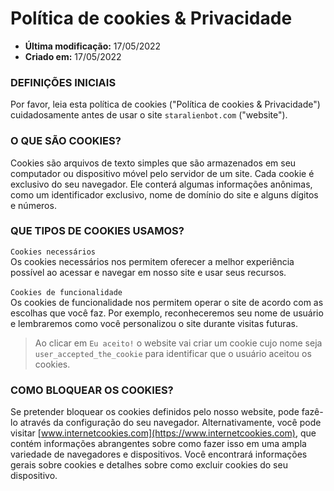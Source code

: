 # Política de cookies & Privacidade

* **Última modificação:** 17/05/2022
* **Criado em:** 17/05/2022

### DEFINIÇÕES INICIAIS

Por favor, leia esta política de cookies ("Política de cookies & Privacidade") cuidadosamente antes de usar o site `staralienbot.com` ("website").

### O QUE SÃO COOKIES?

Cookies são arquivos de texto simples que são armazenados em seu computador ou dispositivo móvel pelo servidor de um site. Cada cookie é exclusivo do seu navegador. Ele conterá algumas informações anônimas, como um identificador exclusivo, nome de domínio do site e alguns dígitos e números.

### QUE TIPOS DE COOKIES USAMOS?

`Cookies necessários`\
Os cookies necessários nos permitem oferecer a melhor experiência possível ao acessar e navegar em nosso site e usar seus recursos.\
\
`Cookies de funcionalidade`\
Os cookies de funcionalidade nos permitem operar o site de acordo com as escolhas que você faz. Por exemplo, reconheceremos seu nome de usuário e lembraremos como você personalizou o site durante visitas futuras.

> Ao clicar em `Eu aceito!` o website vai criar um cookie cujo nome seja `user_accepted_the_cookie` para identificar que o usuário aceitou os cookies.

### COMO BLOQUEAR OS COOKIES?

Se pretender bloquear os cookies definidos pelo nosso website, pode fazê-lo através da configuração do seu navegador. Alternativamente, você pode visitar [www.internetcookies.com](https://www.internetcookies.com), que contém informações abrangentes sobre como fazer isso em uma ampla variedade de navegadores e dispositivos. Você encontrará informações gerais sobre cookies e detalhes sobre como excluir cookies do seu dispositivo.
